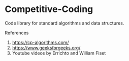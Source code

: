 # Competitive-Coding
Code library for standard algorithms and data structures.

References 
1) https://cp-algorithms.com/    
2) https://www.geeksforgeeks.org/           
3) Youtube videos by Errichto and William Fiset
